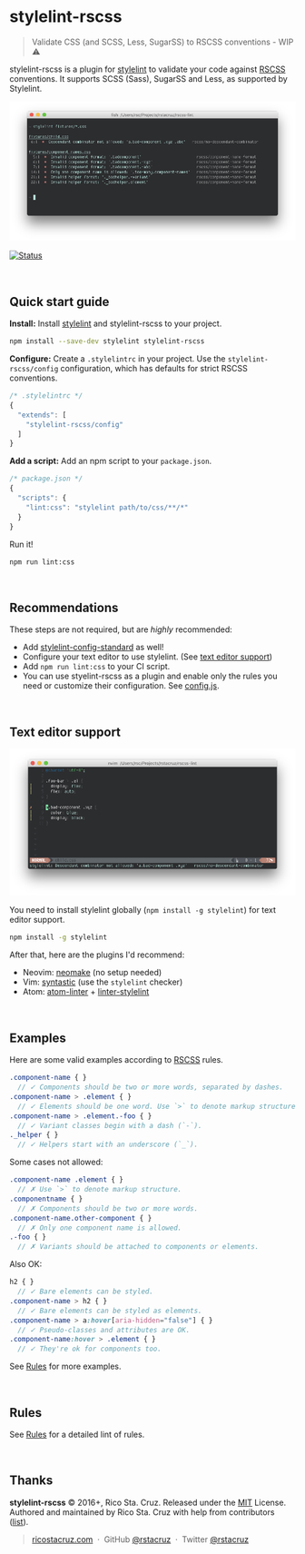 # stylelint-rscss

> Validate CSS (and SCSS, Less, SugarSS) to RSCSS conventions - WIP :warning:

stylelint-rscss is a plugin for [stylelint] to validate your code against [RSCSS] conventions. It supports SCSS (Sass), SugarSS and Less, as supported by Stylelint.

![](docs/images/cli.png)

[![Status](https://travis-ci.org/rstacruz/stylelint-rscss.svg?branch=master)](https://travis-ci.org/rstacruz/stylelint-rscss "See test builds")

<br>

## Quick start guide

**Install:** Install [stylelint] and stylelint-rscss to your project.

```sh
npm install --save-dev stylelint stylelint-rscss
```

**Configure:** Create a `.stylelintrc` in your project. Use the `stylelint-rscss/config` configuration, which has defaults for strict RSCSS conventions.

```js
/* .stylelintrc */
{
  "extends": [
    "stylelint-rscss/config"
  ]
}
```

**Add a script:** Add an npm script to your `package.json`.

```js
/* package.json */
{
  "scripts": {
    "lint:css": "stylelint path/to/css/**/*"
  }
}
```

Run it!

```sh
npm run lint:css
```

<br>

## Recommendations

These steps are not required, but are *highly* recommended:

- Add [stylelint-config-standard](https://www.npmjs.com/package/stylelint-config-standard) as well!
- Configure your text editor to use stylelint. (See [text editor support](#text-editor-support))
- Add `npm run lint:css` to your CI script.
- You can use styelint-rscss as a plugin and enable only the rules you need or customize their configuration. See [config.js](config.js).

<br>

## Text editor support

![](docs/images/vim.png)

You need to install stylelint globally (`npm install -g stylelint`) for text editor support.

```sh
npm install -g stylelint
```

After that, here are the plugins I'd recommend:

- Neovim: [neomake](https://github.com/neomake/neomake) (no setup needed)
- Vim: [syntastic](https://github.com/scrooloose/syntastic) (use the `stylelint` checker)
- Atom: [atom-linter](https://github.com/AtomLinter/atom-linter) + [linter-stylelint](https://atom.io/packages/linter-stylelint)

<br>

## Examples

Here are some valid examples according to [RSCSS] rules.

```scss
.component-name { }
  // ✓ Components should be two or more words, separated by dashes.
.component-name > .element { }
  // ✓ Elements should be one word. Use `>` to denote markup structure.
.component-name > .element.-foo { }
  // ✓ Variant classes begin with a dash (`-`).
._helper { }
  // ✓ Helpers start with an underscore (`_`).
```

Some cases not allowed:

```scss
.component-name .element { }
  // ✗ Use `>` to denote markup structure.
.componentname { }
  // ✗ Components should be two or more words.
.component-name.other-component { }
  // ✗ Only one component name is allowed.
.-foo { }
  // ✗ Variants should be attached to components or elements.
```

Also OK:

```scss
h2 { }
  // ✓ Bare elements can be styled.
.component-name > h2 { }
  // ✓ Bare elements can be styled as elements.
.component-name > a:hover[aria-hidden="false"] { }
  // ✓ Pseudo-classes and attributes are OK.
.component-name:hover > .element { }
  // ✓ They're ok for components too.
```

See [Rules](docs/rules.md) for more examples.

<br>

## Rules

See [Rules](docs/rules.md) for a detailed lint of rules.

<br>

## Thanks

**stylelint-rscss** © 2016+, Rico Sta. Cruz. Released under the [MIT] License.<br>
Authored and maintained by Rico Sta. Cruz with help from contributors ([list][contributors]).

> [ricostacruz.com](http://ricostacruz.com) &nbsp;&middot;&nbsp;
> GitHub [@rstacruz](https://github.com/rstacruz) &nbsp;&middot;&nbsp;
> Twitter [@rstacruz](https://twitter.com/rstacruz)

[MIT]: http://mit-license.org/
[contributors]: http://github.com/rstacruz/stylelint-rscss/contributors
[stylelint]: http://stylelint.io/
[RSCSS]: http://rscss.io/
